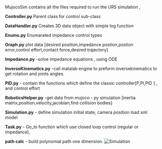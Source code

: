 MujocoSim contains all the files required to run the UR5 simulation ,

**Controller.py**  Parent class for control sub-class

**DataHandler.py** Creates 3D data object with simple log function

**Enums.py** Enumarated impedance control types

**Graph.py** plot data [desired position,impedance postion,postion error,control effort,contact force,desired trajectory]

**Impedance.py**  -solve impedance equations , using ODE 

**InverseKinematics.py**  -call matalab engine to preform inversekinematics to get rotation and joints angles.	

**PID.py**	- contain the functions which define the classic controller[P,PI,PID ] , and control effort

**RoboticsHelper.py**	-get data from mujoco - py simulation [inertia matrix,position,velocity,jacobian,find collision bodies]

**Simulation.py**	- define simulation initial state, camera position load xml model

**Task.py** - Go_to function which use closed loop control (regular or impedance),

**path calc** - build polynomial path one dimension.
![Simulation](https://github.com/SmileLab-technion/undergraduate-projects/blob/master/Project_1_files/Group_2/MujocoSim/image.png)
